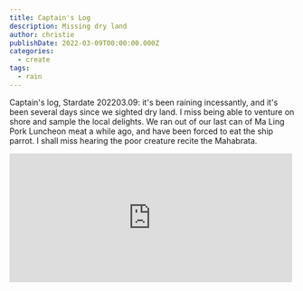 ```yaml
---
title: Captain's Log
description: Missing dry land
author: christie
publishDate: 2022-03-09T00:00:00.000Z
categories:
  - create
tags:
  - rain
---
```


Captain's log, Stardate 202203.09: it's been raining incessantly, and it's been several days since we sighted dry land. I miss being able to venture on shore and sample the local delights. We ran out of our last can of Ma Ling Pork Luncheon meat a while ago, and have been forced to eat the ship parrot. I shall miss hearing the poor creature recite the Mahabrata.

<iframe src="https://www.facebook.com/plugins/post.php?href=https%3A%2F%2Fwww.facebook.com%2Fchris1.tham%2Fposts%2Fpfbid02KghaN4zynFm7ZRaj8H4r4Xkq7otKf2Qx2bSo9kRzQqNLH9Yadsr46SnhDNwQSvKJl&show_text=true&width=500" width="500" height="228" style="border:none;overflow:hidden" scrolling="no" frameborder="0" allowfullscreen="true" allow="autoplay; clipboard-write; encrypted-media; picture-in-picture; web-share"></iframe>
